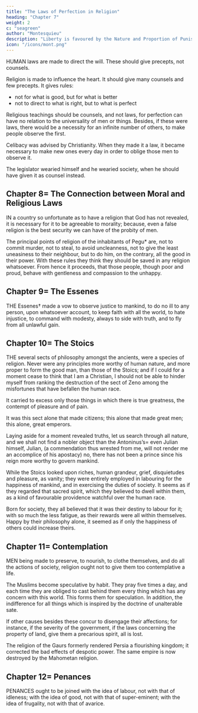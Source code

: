 ```yaml
---
title: "The Laws of Perfection in Religion"
heading: "Chapter 7"
weight: 2
c: "seagreen"
author: "Montesquieu"
description: "Liberty is favoured by the Nature and Proportion of Punishments"
icon: "/icons/mont.png"
---
```




HUMAN laws are made to direct the will. These should give precepts, not counsels.

Religion is made to influence the heart. It should give many counsels and few precepts. It gives rules:
- not for what is good, but for what is better
- not to direct to what is right, but to what is perfect

Religious teachings should be counsels, and not laws, for perfection can have no relation to the universality of men or things. Besides, if these were laws, there would be a necessity for an infinite number of others, to make people observe the first. 

Celibacy was advised by Christianity. When they made it a law, it became necessary to make new ones every day in order to oblige those men to observe it. 

The legislator wearied himself and he wearied society, when he should have given it as counsel instead.<!--  to make men execute by precept, what those who love perfection would have executed as counsel. -->



## Chapter 8= The Connection between Moral and Religious Laws

IN a country so unfortunate as to have a religion that God has not revealed, it is necessary for it to be agreeable to morality; because, even a false religion is the best security we can have of the probity of men.

The principal points of religion of the inhabitants of Pegu* are, not to commit murder, not to steal, to avoid uncleanness, not to give the least uneasiness to their neighbour, but to do him, on the contrary, all the good in their power. With these rules they think they should be saved in any religion whatsoever. From hence it proceeds, that those people, though poor and proud, behave with gentleness and compassion to the unhappy.




## Chapter 9= The Essenes

THE Essenes† made a vow to observe justice to mankind, to do no ill to any person, upon whatsoever account, to keep faith with all the world, to hate injustice, to command with modesty, always to side with truth, and to fly from all unlawful gain.



## Chapter 10= The Stoics

THE several sects of philosophy amongst the ancients, were a species of religion. Never were any principles more worthy of human nature, and more proper to form the good man, than those of the Stoics; and if I could for a moment cease to think that I am a Christian, I should not be able to hinder myself from ranking the destruction of the sect of Zeno among the misfortunes that have befallen the human race.

It carried to excess only those things in which there is true greatness, the contempt of pleasure and of pain.

It was this sect alone that made citizens; this alone that made great men; this alone, great emperors.

Laying aside for a moment revealed truths, let us search through all nature, and we shall not find a nobler object than the Antoninus’s= even Julian himself, Julian, (a commendation thus wrested from me, will not render me an accomplice of his apostacy) no, there has not been a prince since his reign more worthy to govern mankind.

While the Stoics looked upon riches, human grandeur, grief, disquietudes and pleasure, as vanity; they were entirely employed in labouring for the happiness of mankind, and in exercising the duties of society. It seems as if they regarded that sacred spirit, which they believed to dwell within them, as a kind of favourable providence watchful over the human race.

Born for society, they all believed that it was their destiny to labour for it; with so much the less fatigue, as their rewards were all within themselves. Happy by their philosophy alone, it seemed as if only the happiness of others could increase theirs.



## Chapter 11= Contemplation

MEN being made to preserve, to nourish, to clothe themselves, and do all the actions of society, religion ought not to give them too contemplative a life.

The Muslims become speculative by habit. They pray five times a day, and each time they are obliged to cast behind them every thing which has any concern with this world. This forms them for speculation. 
In addition, the indifference for all things which is inspired by the doctrine of unalterable sate.

If other causes besides these concur to disengage their affections; for instance, if the severity of the government, if the laws concerning the property of land, give them a precarious spirit, all is lost.

The religion of the Gaurs formerly rendered Persia a flourishing kingdom; it corrected the bad effects of despotic power. The same empire is now destroyed by the Mahometan religion.




## Chapter 12= Penances

PENANCES ought to be joined with the idea of labour, not with that of idleness; with the idea of good, not with that of super-eminent; with the idea of frugality, not with that of avarice.



